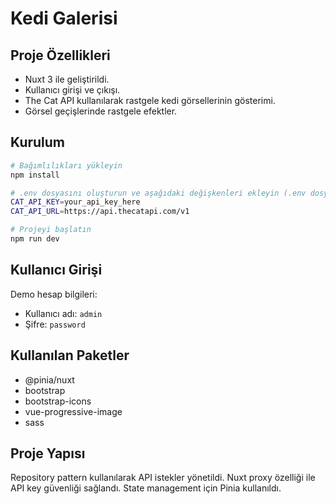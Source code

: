 # Kedi Galerisi

## Proje Özellikleri

- Nuxt 3 ile geliştirildi.
- Kullanıcı girişi ve çıkışı.
- The Cat API kullanılarak rastgele kedi görsellerinin gösterimi.
- Görsel geçişlerinde rastgele efektler.

## Kurulum

```bash
# Bağımlılıkları yükleyin
npm install

# .env dosyasını oluşturun ve aşağıdaki değişkenleri ekleyin (.env dosyası proje içerisinde bulunuyor.)
CAT_API_KEY=your_api_key_here
CAT_API_URL=https://api.thecatapi.com/v1

# Projeyi başlatın
npm run dev
```

## Kullanıcı Girişi

Demo hesap bilgileri:
- Kullanıcı adı: `admin`
- Şifre: `password`

## Kullanılan Paketler

- @pinia/nuxt
- bootstrap
- bootstrap-icons
- vue-progressive-image
- sass

## Proje Yapısı

Repository pattern kullanılarak API istekler yönetildi. Nuxt proxy özelliği ile API key güvenliği sağlandı. State management için Pinia kullanıldı.
